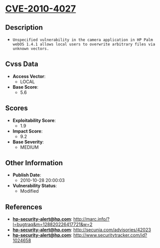
# [CVE-2010-4027](https://cve.mitre.org/cgi-bin/cvename.cgi?name=CVE-2010-4027)

## Description

- `Unspecified vulnerability in the camera application in HP Palm webOS 1.4.1 allows local users to overwrite arbitrary files via unknown vectors.`

## Cvss Data

- **Access Vector**:
  - LOCAL
- **Base Score**:
  - 5.6

## Scores

- **Exploitability Score**:
  - 1.9
- **Impact Score**:
  - 9.2
- **Base Severity**:
  - MEDIUM

## Other Information

- **Publish Date**:
  - 2010-10-28 20:00:03
- **Vulnerability Status**:
  - Modified

## References

- **hp-security-alert@hp.com**: http://marc.info/?l=bugtraq&m=128820226417721&w=2
- **hp-security-alert@hp.com**: http://secunia.com/advisories/42023
- **hp-security-alert@hp.com**: http://www.securitytracker.com/id?1024658
